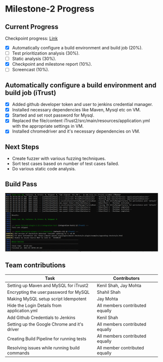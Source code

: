 # Milestone-2 Progress

## Current Progress

Checkpoint progress: [Link](https://github.ncsu.edu/cscdevops-spring2021/DEVOPS-16/projects/3)

* [X] Automatically configure a build environment and build job (20%).
* [ ] Test prioritization analysis (30%).
* [ ] Static analysis (30%).
* [X] Checkpoint and milestone report (10%).
* [ ] Screencast (10%).

## Automatically configure a build environment and build job (iTrust)

* [X] Added github developer token and user to jenkins credential manager.
* [X] Installed necessary dependencies like Maven, Mysql etc on VM.
* [X] Started and set root password for Mysql.
* [X] Replaced the file/content iTrust2/src/main/resources/application.yml with the appropriate settings in VM.
* [X] Installed chromedriver and it's necessary dependencies on VM.

## Next Steps

* Create fuzzer with various fuzzing techniques.
* Sort test cases based on number of test cases failed.
* Do various static code analysis.

## Build Pass
<p align="center">
<img src="screenshot/build_pass.PNG" alt="demo"/>
</p>

## Team contributions

| Task                                          	| Contributors                    	|
|-----------------------------------------------	|---------------------------------	|
| Setting up Maven and MySQL for iTrust2        	| Kenil Shah, Jay Mohta           	|
| Encrypting the user:password for MySQL        	| Shahil Shah                     	|
| Making MySQL setup script Idempotent          	| Jay Mohta                       	|
| Hide the Login Details from application.yml    	| All members contributed equally 	|
| Add Github Credentials to Jenkins             	| Kenil Shah                      	|
| Setting up the Google Chrome and it's driver  	| All members contributed equally 	|
| Creating Build Pipeline for running tests     	| All members contributed equally 	|
| Resolving issues while running build commands 	| All member contributed equally  	|
